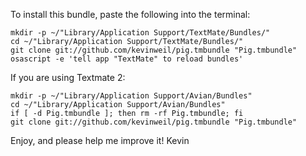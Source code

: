 To install this bundle, paste the following into the terminal:

    mkdir -p ~/"Library/Application Support/TextMate/Bundles/"
    cd ~/"Library/Application Support/TextMate/Bundles/"
    git clone git://github.com/kevinweil/pig.tmbundle "Pig.tmbundle"
    osascript -e 'tell app "TextMate" to reload bundles'

If you are using Textmate 2:

    mkdir -p ~/"Library/Application Support/Avian/Bundles"
    cd ~/"Library/Application Support/Avian/Bundles"
    if [ -d Pig.tmbundle ]; then rm -rf Pig.tmbundle; fi
    git clone git://github.com/kevinweil/pig.tmbundle "Pig.tmbundle"


Enjoy, and please help me improve it!
Kevin

